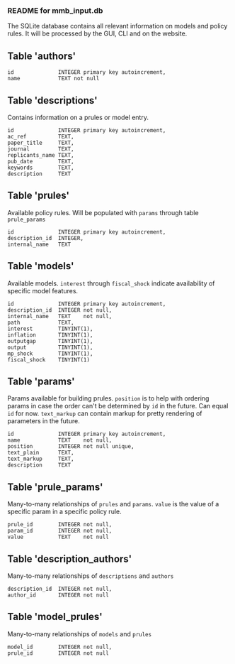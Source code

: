 
### README for mmb_input.db

The SQLite database contains all relevant information on models and policy rules. It will be processed by the GUI, CLI and on the website.

## Table 'authors'
    id              INTEGER primary key autoincrement,
    name            TEXT not null

## Table 'descriptions'
Contains information on a prules or model entry.

    id              INTEGER primary key autoincrement,
    ac_ref          TEXT,
    paper_title     TEXT,
    journal         TEXT,
    replicants_name TEXT,
    pub_date        TEXT,
    keywords        TEXT,
    description     TEXT

## Table 'prules'
Available policy rules. Will be populated with `params` through table `prule_params`

    id              INTEGER primary key autoincrement,
    description_id  INTEGER,
    internal_name   TEXT

## Table 'models'
Available models. `interest` through `fiscal_shock` indicate availability of specific model features.

    id              INTEGER primary key autoincrement,
    description_id  INTEGER not null,
    internal_name   TEXT    not null,
    path            TEXT,
    interest        TINYINT(1),
    inflation       TINYINT(1),
    outputgap       TINYINT(1),
    output          TINYINT(1),
    mp_shock        TINYINT(1),
    fiscal_shock    TINYINT(1)

## Table 'params'
Params available for building prules. `position` is to help with ordering params in case the order can't be determined by `id` in the future. Can equal `id` for now.
`text_markup` can contain markup for pretty rendering of parameters in the future.

    id              INTEGER primary key autoincrement,
    name            TEXT    not null,
    position        INTEGER not null unique,
    text_plain      TEXT,
    text_markup     TEXT,
    description     TEXT

## Table 'prule_params'
Many-to-many relationships of `prules` and `params`. `value` is the value of a specific param in a specific policy rule.

    prule_id        INTEGER not null,
    param_id        INTEGER not null,
    value           TEXT    not null

## Table 'description_authors'
Many-to-many relationships of `descriptions` and `authors`

    description_id  INTEGER not null,
    author_id       INTEGER not null

## Table 'model_prules'
Many-to-many relationships of `models` and `prules`

    model_id        INTEGER not null,
    prule_id        INTEGER not null
